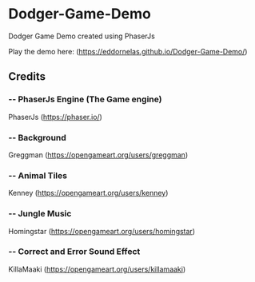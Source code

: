 # Dodger-Game-Demo
Dodger Game Demo created using PhaserJs

Play the demo here: (https://eddornelas.github.io/Dodger-Game-Demo/)

## Credits

### -- PhaserJs Engine (The Game engine)
PhaserJs
(https://phaser.io/)

### -- Background
Greggman
(https://opengameart.org/users/greggman)

### -- Animal Tiles
Kenney
(https://opengameart.org/users/kenney)

### -- Jungle Music
Homingstar
(https://opengameart.org/users/homingstar)

### -- Correct and Error Sound Effect
KillaMaaki
(https://opengameart.org/users/killamaaki)
